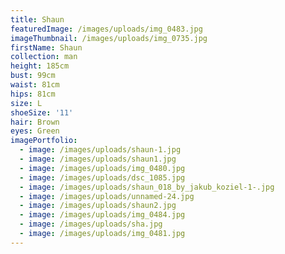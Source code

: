 ```yaml
---
title: Shaun
featuredImage: /images/uploads/img_0483.jpg
imageThumbnail: /images/uploads/img_0735.jpg
firstName: Shaun
collection: man
height: 185cm
bust: 99cm
waist: 81cm
hips: 81cm
size: L
shoeSize: '11'
hair: Brown
eyes: Green
imagePortfolio:
  - image: /images/uploads/shaun-1.jpg
  - image: /images/uploads/shaun1.jpg
  - image: /images/uploads/img_0480.jpg
  - image: /images/uploads/dsc_1085.jpg
  - image: /images/uploads/shaun_018_by_jakub_koziel-1-.jpg
  - image: /images/uploads/unnamed-24.jpg
  - image: /images/uploads/shaun2.jpg
  - image: /images/uploads/img_0484.jpg
  - image: /images/uploads/sha.jpg
  - image: /images/uploads/img_0481.jpg
---
```


